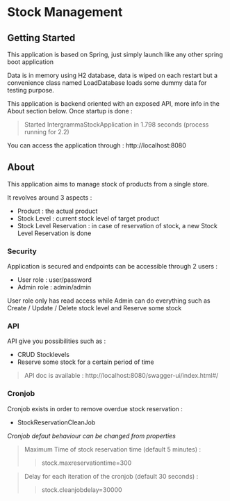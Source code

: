 # Stock Management

## Getting Started

This application is based on Spring, just simply launch like any other spring boot application

Data is in memory using H2 database, data is wiped on each restart but a convenience class named LoadDatabase loads some dummy data for
testing purpose.

This application is backend oriented with an exposed API, more info in the About section below.
Once startup is done :
> Started IntergrammaStockApplication in 1.798 seconds (process running for 2.2)

You can access the application through :  http://localhost:8080

## About

This application aims to manage stock of products from a single store.

It revolves around 3 aspects :

* Product : the actual product
* Stock Level : current stock level of target product
* Stock Level Reservation : in case of reservation of stock, a new Stock Level Reservation is done

### Security

Application is secured and endpoints can be accessible through 2 users :

* User role : user/password
* Admin role : admin/admin

User role only has read access while Admin can do everything such as Create / Update / Delete stock level and Reserve some stock

### API

API give you possibilities such as  :

* CRUD Stocklevels
* Reserve some stock for a certain period of time

> API doc is available : http://localhost:8080/swagger-ui/index.html#/

### Cronjob

Cronjob exists in order to remove overdue stock reservation :

* StockReservationCleanJob

*Cronjob defaut behaviour can be changed from properties*
> Maximum Time of stock reservation time (default 5 minutes) :
> > stock.maxreservationtime=300

> Delay for each iteration of the cronjob (default 30 seconds) :
> > stock.cleanjobdelay=30000

